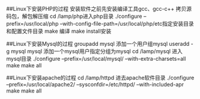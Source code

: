 ##Linux下安装PHP的过程
安装软件之前先安装编译工具gcc、gcc-c++
拷贝源码包，解包解压缩
cd /lamp/php进入php目录
./configure –prefix=/usr/local/php –with-config-file-path=/usr/local/php/etc指定安装目录和配置文件目录
make 编译
make install安装

##Linux下安装Mysql的过程
groupadd mysql 添加一个用户组mysql
useradd -g mysql mysql 添加一个mysql用户指定分组为mysql
cd /lamp/mysql 进入mysql目录
./configure –prefix=/usr/local/mysql/ –with-extra-charsets=all
make
make all

##Linux下安装apache的过程
cd /lamp/httpd 进去apache软件目录
./configure –prefix=/usr/local/apache2/ –sysconfdir=/etc/httpd/ –with-included-apr
make
make all
